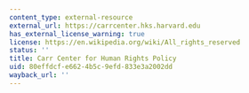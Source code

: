 ```yaml
---
content_type: external-resource
external_url: https://carrcenter.hks.harvard.edu
has_external_license_warning: true
license: https://en.wikipedia.org/wiki/All_rights_reserved
status: ''
title: Carr Center for Human Rights Policy
uid: 80effdcf-e662-4b5c-9efd-833e3a2002dd
wayback_url: ''
---
```

